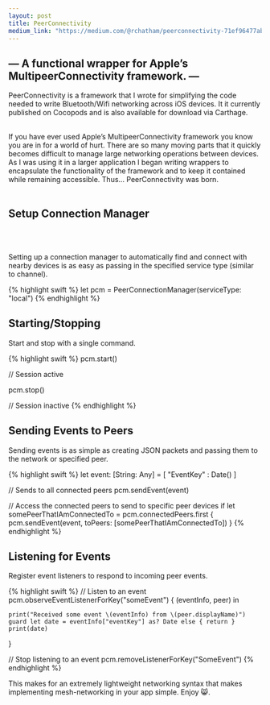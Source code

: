 ```yaml
---
layout: post
title: PeerConnectivity
medium_link: "https://medium.com/@rchatham/peerconnectivity-71ef96477abe#.6m15makjs"
---
```


## — A functional wrapper for Apple’s MultipeerConnectivity framework. —

PeerConnectivity is a framework that I wrote for simplifying the code needed to write Bluetooth/Wifi networking across iOS devices. It it currently published on Cocopods and is also available for download via Carthage.
<br><br>

If you have ever used Apple’s MultipeerConnectivity framework you know you are in for a world of hurt. There are so many moving parts that it quickly becomes difficult to manage large networking operations between devices. As I was using it in a larger application I began writing wrappers to encapsulate the functionality of the framework and to keep it contained while remaining accessible. Thus… PeerConnectivity was born.
<br><br>

## Setup Connection Manager
<br><br>

Setting up a connection manager to automatically find and connect with nearby devices is as easy as passing in the specified service type (similar to channel).

{% highlight swift %}
let pcm = PeerConnectionManager(serviceType: "local")
{% endhighlight %}

## Starting/Stopping

Start and stop with a single command.

{% highlight swift %}
pcm.start()

// Session active

pcm.stop()

// Session inactive
{% endhighlight %}

## Sending Events to Peers

Sending events is as simple as creating JSON packets and passing them to the network or specified peer.

{% highlight swift %}
let event: [String: Any] = [
    "EventKey" : Date()
]

// Sends to all connected peers
pcm.sendEvent(event)

// Access the connected peers to send to specific peer devices
if let somePeerThatIAmConnectedTo = pcm.connectedPeers.first {
   pcm.sendEvent(event, toPeers: [somePeerThatIAmConnectedTo])
}
{% endhighlight %}

## Listening for Events

Register event listeners to respond to incoming peer events.

{% highlight swift %}
// Listen to an event
pcm.observeEventListenerForKey("someEvent") { (eventInfo, peer) in

    print("Received some event \(eventInfo) from \(peer.displayName)")
    guard let date = eventInfo["eventKey"] as? Date else { return }
    print(date)

}

// Stop listening to an event
pcm.removeListenerForKey("SomeEvent")
{% endhighlight %}

This makes for an extremely lightweight networking syntax that makes implementing mesh-networking in your app simple. Enjoy 😸.
